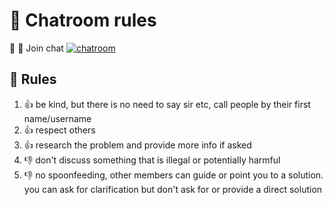 # :speech_balloon: Chatroom rules
:speech_balloon: :busts_in_silhouette: Join chat [![chatroom](https://badges.gitter.im/Join%20Chat.svg)](https://gitter.im/practice-proactive/Lobby)

## :cop: Rules
1. :+1: be kind, but there is no need to say sir etc, call people by their first name/username
2. :+1: respect others
3. :+1: research the problem and provide more info if asked
4. :-1: don't discuss something that is illegal or potentially harmful
5. :-1: no spoonfeeding, other members can guide or point you to a solution. you can ask for clarification but don't ask for or provide a direct solution
